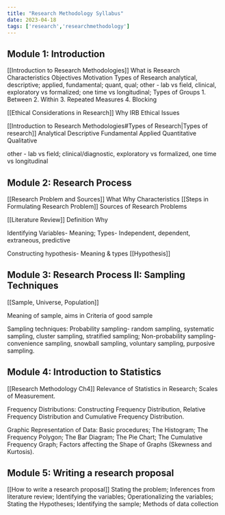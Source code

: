 ```yaml
---
title: "Research Methodology Syllabus"
date: 2023-04-18
tags: ['research','researchmethodology']
---
```


## Module 1: Introduction 

[[Introduction to Research Methodologies]]
What is Research
	Characteristics
	Objectives
	Motivation
	Types of Research
		analytical, descriptive; applied, fundamental; quant, qual;
		other - lab vs field, clinical, exploratory vs formalized; one time vs longitudinal; 
	Types of Groups
		1. Between
		2. Within
		3. Repeated Measures 
		4. Blocking


[[Ethical Considerations in Research]]
Why
IRB
Ethical Issues

[[Introduction to Research Methodologies#Types of Research|Types of research]]
Analytical
Descriptive
Fundamental
Applied
Quantitative 
Qualitative

other - lab vs field; clinical/diagnostic, exploratory vs formalized, one time vs longitudinal

## Module 2: Research Process

[[Research Problem and Sources]]
What 
Why
Characteristics
[[Steps in Formulating Research Problem]]
Sources of Research Problems 

[[Literature Review]] 
Definition
Why


Identifying Variables- Meaning; Types- Independent, dependent, extraneous, predictive 

Constructing hypothesis- Meaning & types
[[Hypothesis]]
## Module 3: Research Process II: Sampling Techniques 
[[Sample, Universe, Population]]


Meaning of sample, aims in Criteria of good sample

Sampling techniques: 
Probability sampling- random sampling, 
systematic sampling, cluster sampling, 
stratified sampling; 
Non-probability sampling- convenience sampling, snowball sampling, voluntary sampling, purposive sampling.

## Module 4: Introduction to Statistics
[[Research Methodology Ch4]]
Relevance of Statistics in Research; Scales of Measurement. 

Frequency Distributions: Constructing Frequency Distribution, Relative Frequency Distribution and Cumulative Frequency Distribution. 

Graphic Representation of Data: Basic procedures; The Histogram; The Frequency Polygon; The Bar Diagram; The Pie Chart; The Cumulative Frequency Graph; Factors affecting the Shape of Graphs (Skewness and Kurtosis).

## Module 5: Writing a research proposal
[[How to write a research proposal]]
Stating the problem; 
Inferences from literature review; 
Identifying the variables; 
Operationalizing the variables; 
Stating the Hypotheses; 
Identifying the sample; 
Methods of data collection